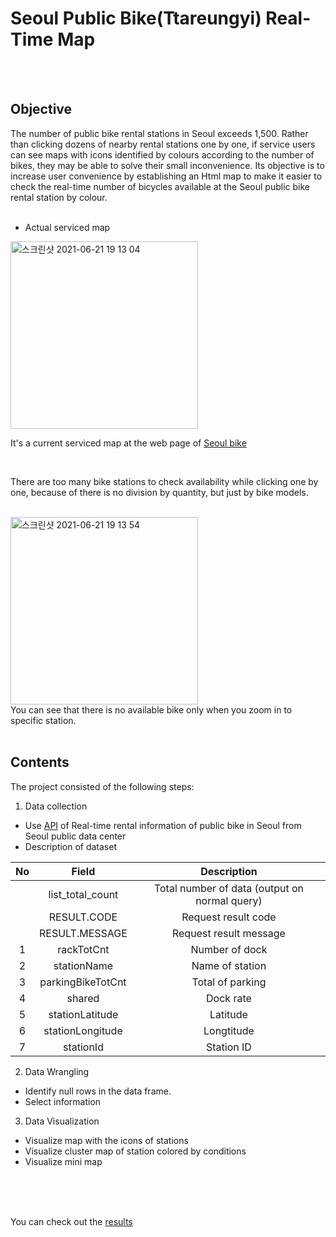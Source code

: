 # Seoul Public Bike(Ttareungyi) Real-Time Map

<br/>
<br/>

## Objective


The number of public bike rental stations in Seoul exceeds 1,500. Rather than clicking dozens of nearby rental stations one by one, if service users can see maps with icons identified by colours according to the number of bikes, they may be able to solve their small inconvenience.
Its objective is to increase user convenience by establishing an Html map to make it easier to check the real-time number of bicycles available at the Seoul public bike rental station by colour.
<br/><br/>
 * Actual serviced map
<img width="300" alt="스크린샷 2021-06-21 19 13 04" src="https://user-images.githubusercontent.com/85876717/122803978-99777600-d2c7-11eb-8fb2-69f66845daa9.png">
<br/>

It's a current serviced map at the web page of [Seoul bike](https://www.bikeseoul.com/app/station/moveStationRealtimeStatus.do?searchValue=서울&searchType=)

<br/>

There are too many bike stations to check availability while clicking one by one, because of there is no division by quantity, but just by bike models.
<br/>
<br/>

<img width="300" alt="스크린샷 2021-06-21 19 13 54" src="https://user-images.githubusercontent.com/85876717/122803990-9bd9d000-d2c7-11eb-83f3-c97cfc60d290.png">
<br/>
You can see that there is no available bike only when you zoom in to specific station.
<br/>
<br/>

## Contents

The project consisted of the following steps:

1. Data collection
  * Use [API](http://data.seoul.go.kr/dataList/OA-15493/A/1/datasetView.do) of Real-time rental information of public bike in Seoul from Seoul public data center
  * Description of dataset
 
| No |       Field       |                  Description                  |
|:--:|:-----------------:|:---------------------------------------------:|
|    | list_total_count  | Total number of data (output on normal query) |
|    | RESULT.CODE       | Request result code                           |
|    | RESULT.MESSAGE    | Request result message                        |
|  1 | rackTotCnt        | Number of dock                                |
|  2 | stationName       | Name of station                               |
|  3 | parkingBikeTotCnt | Total of parking                              |
|  4 | shared            | Dock rate                                     |
|  5 | stationLatitude   | Latitude                                      |
|  6 | stationLongitude  | Longtitude                                    |
|  7 | stationId         | Station ID                                    |
  
2. Data Wrangling
  * Identify null rows in the data frame.
  * Select information

3. Data Visualization
  * Visualize map with the icons of stations
  * Visualize cluster map of station colored by conditions
  * Visualize mini map
<br/>
<br/>
<br/>

You can check out the [results](https://github.com/E-Song330/Seoul-Public-Bike-Real-Time-Map/blob/3ec6870c00652b1bf99bc60feaee320ac60b373a/Seoul%20Public%20Bike%20Real-time%20Map.md)
